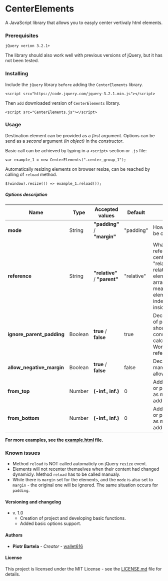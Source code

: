 # CenterElements

A JavaScript library that allows you to easyly center vertivaly html elements.

### Prerequisites

```
jQuery verion 3.2.1+
```

The library should also work well with previous versions of jQuery, but it has not been tested.

### Installing

Include the `jQuery` library `before` adding the `CenterElements` library.

```
<script src="https://code.jquery.com/jquery-3.2.1.min.js"></script>
```

Then `add` downloaded version of `CenterElements` library.

```
<script src="CenterElements.js"></script>
```

### Usage

Destination element can be provided as a *first* argument.
Options can be send as a *second* argument *(in object)* in the *constructor*.

Basic call can be achieved by typing in a `<script>` section or `.js` file:

```
var example_1 = new CenterElements(".center_group_1");
```

Automatically resizing elements on browser resize, can be reached by calling of `reload` method.

```
$(window).resize(() => example_1.reload());
```

##### Options description

| Name                      	| Type    	| Accepted values             	| Default    	| Description                                                                                                                                                      	|
|---------------------------	|---------	|-----------------------------	|------------	|------------------------------------------------------------------------------------------------------------------------------------------------------------------	|
| **mode**                  	| String  	| **"padding"** / **"margin"**  	| "padding"  	| How elements will be centred.                                                                                                                                    	|
| **reference**             	| String  	| **"relative"** / **"parent"** 	| "relative" 	| What is the reference to centering.  - "relative" means relative to other elements in the array.  - "parent" means each element independently inside its parent. 	|
| **ignore_parent_padding** 	| Boolean 	| **true** / **false**          	| true       	| Decide if padding of parent also should be considered in calculations.  - Works only for reference="parent".                                                     	|
| **allow_negative_margin** 	| Boolean 	| **true** / **false**          	| false      	| Decide if negative margins are allowed.                                                                                                                          	|
| **from_top**              	| Number  	| **(-inf., inf.)**           	| 0          	| Additional margin or padding (same as mode option) to add from top.                                                                                              	|
| **from_bottom**           	| Number  	| **(-inf., inf.)**           	| 0          	| Additional margin or padding (same as mode option) to add from bottom.                                                                                           	|                                                                               	|

**For more examples, see the [example.html](example.html) file.**

### Known issues

* Method `reload` is NOT called automaticly on jQuery `resize` event.
* Elements will not recenter themselves when their content had changed dynamicly. Method `reload` has to be called manualy.
* While there is `margin` set for the elements, and the `mode` is also set to `margin` - the original one will be ignored. The same situation occurs for `padding`.

#### Versioning and changelog

* v. 1.0
    - Creation of project and developing basic functions. 
    - Added basic options support. 

#### Authors

* **Piotr Bartela** - *Creator* - [wallet616](https://github.com/wallet616)

#### License

This project is licensed under the MIT License - see the [LICENSE.md](LICENSE.md) file for details.